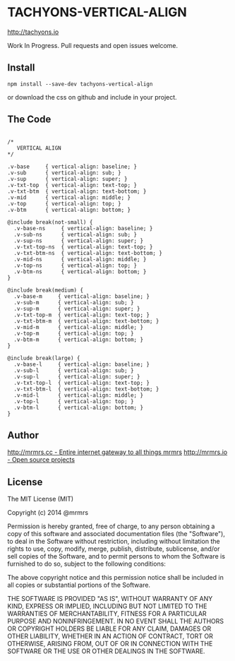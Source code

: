 # TACHYONS-VERTICAL-ALIGN

http://tachyons.io

Work In Progress. Pull requests and open issues welcome.

## Install
```
npm install --save-dev tachyons-vertical-align
```
or download the css on github and include in your project.

## The Code
```

/*
   VERTICAL ALIGN
*/

.v-base     { vertical-align: baseline; }
.v-sub      { vertical-align: sub; }
.v-sup      { vertical-align: super; }
.v-txt-top  { vertical-align: text-top; }
.v-txt-btm  { vertical-align: text-bottom; }
.v-mid      { vertical-align: middle; }
.v-top      { vertical-align: top; }
.v-btm      { vertical-align: bottom; }

@include break(not-small) {
  .v-base-ns     { vertical-align: baseline; }
  .v-sub-ns      { vertical-align: sub; }
  .v-sup-ns      { vertical-align: super; }
  .v-txt-top-ns  { vertical-align: text-top; }
  .v-txt-btm-ns  { vertical-align: text-bottom; }
  .v-mid-ns      { vertical-align: middle; }
  .v-top-ns      { vertical-align: top; }
  .v-btm-ns      { vertical-align: bottom; }
}

@include break(medium) {
  .v-base-m     { vertical-align: baseline; }
  .v-sub-m      { vertical-align: sub; }
  .v-sup-m      { vertical-align: super; }
  .v-txt-top-m  { vertical-align: text-top; }
  .v-txt-btm-m  { vertical-align: text-bottom; }
  .v-mid-m      { vertical-align: middle; }
  .v-top-m      { vertical-align: top; }
  .v-btm-m      { vertical-align: bottom; }
}

@include break(large) {
  .v-base-l     { vertical-align: baseline; }
  .v-sub-l      { vertical-align: sub; }
  .v-sup-l      { vertical-align: super; }
  .v-txt-top-l  { vertical-align: text-top; }
  .v-txt-btm-l  { vertical-align: text-bottom; }
  .v-mid-l      { vertical-align: middle; }
  .v-top-l      { vertical-align: top; }
  .v-btm-l      { vertical-align: bottom; }
}
```

## Author

[http://mrmrs.cc - Entire internet gateway to all things mrmrs](http://mrmrs.cc)
[http://mrmrs.io - Open source projects](http://mrmrs.io)

## License

The MIT License (MIT)

Copyright (c) 2014 @mrmrs

Permission is hereby granted, free of charge, to any person obtaining a copy
of this software and associated documentation files (the "Software"), to deal
in the Software without restriction, including without limitation the rights
to use, copy, modify, merge, publish, distribute, sublicense, and/or sell
copies of the Software, and to permit persons to whom the Software is
furnished to do so, subject to the following conditions:

The above copyright notice and this permission notice shall be included in
all copies or substantial portions of the Software.

THE SOFTWARE IS PROVIDED "AS IS", WITHOUT WARRANTY OF ANY KIND, EXPRESS OR
IMPLIED, INCLUDING BUT NOT LIMITED TO THE WARRANTIES OF MERCHANTABILITY,
FITNESS FOR A PARTICULAR PURPOSE AND NONINFRINGEMENT. IN NO EVENT SHALL THE
AUTHORS OR COPYRIGHT HOLDERS BE LIABLE FOR ANY CLAIM, DAMAGES OR OTHER
LIABILITY, WHETHER IN AN ACTION OF CONTRACT, TORT OR OTHERWISE, ARISING FROM,
OUT OF OR IN CONNECTION WITH THE SOFTWARE OR THE USE OR OTHER DEALINGS IN
THE SOFTWARE.

